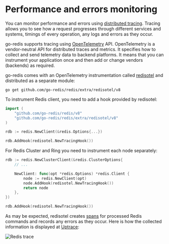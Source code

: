 # Performance and errors monitoring

You can monitor performance and errors using
[distributed tracing](https://docs.uptrace.dev/guide/tracing.html). Tracing allows you to see how a
request progresses through different services and systems, timings of every operation, any logs and
errors as they occur.

go-redis supports tracing using [OpenTelemetry](https://opentelemetry.io/) API. OpenTelemetry is a
vendor-neutral API for distributed traces and metrics. It specifies how to collect and send
telemetry data to backend platforms. It means that you can instrument your application once and then
add or change vendors (backends) as required.

go-redis comes with an OpenTelemetry instrumentation called
[redisotel](https://github.com/go-redis/redis/tree/master/extra/redisotel) and distributed as a
separate module:

```shell
go get github.com/go-redis/redis/extra/redisotel/v8
```

To instrument Redis client, you need to add a hook provided by redisotel:

```go
import (
    "github.com/go-redis/redis/v8"
    "github.com/go-redis/redis/extra/redisotel/v8"
)

rdb := redis.NewClient(&redis.Options{...})

rdb.AddHook(redisotel.NewTracingHook())
```

For Redis Cluster and Ring you need to instrument each node separately:

```go
rdb := redis.NewClusterClient(&redis.ClusterOptions{
    // ...

    NewClient: func(opt *redis.Options) *redis.Client {
        node := redis.NewClient(opt)
        node.AddHook(redisotel.NewTracingHook())
        return node
    },
})

rdb.AddHook(redisotel.NewTracingHook())
```

As may be expected, redisotel creates [spans](https://docs.uptrace.dev/guide/tracing.html#spans) for
processed Redis commands and records any errors as they occur. Here is how the collected information
is displayed at
[Uptrace](https://uptrace.dev/explore/1/groups/?system=db%3Aredis&utm_source=redis&utm_campaign=redis-tracing):

![Redis trace](/img/redis-trace.png)
